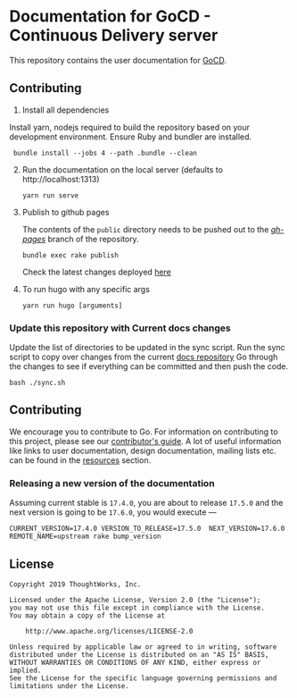 # Documentation for GoCD - Continuous Delivery server

This repository contains the user documentation for [GoCD](https://www.gocd.org/).

## Contributing

1. Install all dependencies

Install yarn, nodejs required to build the repository based on your development environment.
Ensure Ruby and bundler are installed. 
```shell
 bundle install --jobs 4 --path .bundle --clean
```
2. Run the documentation on the local server (defaults to http://localhost:1313)

    ```shell
    yarn run serve
    ```

3. Publish to github pages

    The contents of the `public` directory needs to be pushed out to the *[gh-pages](https://github.com/gocd/new-docs.go.cd/tree/gh-pages)* branch of the repository.

    ```shell
    bundle exec rake publish
    ```

    Check the latest changes deployed [here](https://gocd.github.io/new-docs.go.cd/)

4. To run hugo with any specific args

    ```shell
    yarn run hugo [arguments]
    ```

### Update this repository with Current docs changes

Update the list of directories to be updated in the sync script.
Run the sync script to copy over changes from the current [docs repository](https://github.com/gocd/docs.go.cd)
Go through the changes to see if everything can be committed and then push the code.

```shell
bash ./sync.sh
```

## Contributing

We encourage you to contribute to Go. For information on contributing to this project, please see our [contributor's guide](https://www.gocd.org/contribute).
A lot of useful information like links to user documentation, design documentation, mailing lists etc. can be found in the [resources](https://www.gocd.org/community/resources.html) section.

### Releasing a new version of the documentation

Assuming current stable is `17.4.0`, you are about to release `17.5.0` and the next version is going to be `17.6.0`, you would execute —

```
CURRENT_VERSION=17.4.0 VERSION_TO_RELEASE=17.5.0  NEXT_VERSION=17.6.0 REMOTE_NAME=upstream rake bump_version
```

## License

```plain
Copyright 2019 ThoughtWorks, Inc.

Licensed under the Apache License, Version 2.0 (the "License");
you may not use this file except in compliance with the License.
You may obtain a copy of the License at

    http://www.apache.org/licenses/LICENSE-2.0

Unless required by applicable law or agreed to in writing, software
distributed under the License is distributed on an "AS IS" BASIS,
WITHOUT WARRANTIES OR CONDITIONS OF ANY KIND, either express or implied.
See the License for the specific language governing permissions and
limitations under the License.
```
